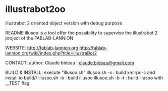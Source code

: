 illustrabot2oo
==============

illustrabot 2 oriented object version with debug purpose

README
illusoo is a tool offer the possibility to supervise the illustrabot 2 project of the FABLAB-LANNION

WEBSITE:
http://fablab-lannion.org
http://fablab-lannion.org/wiki/index.php?title=IllustraBot2


CONTACT:
author: Claude bideau : claude.bideau@gmail.com


BUILD & INSTALL:
execute "illusoo.sh"
illusoo.sh -x : build xmlrpc-c and install to build/<platform>/
illusoo.sh -b : build illusoo
illusoo.sh -b -t : build illusoo with __TEST flag
